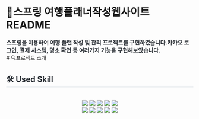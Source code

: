 # :memo:스프링 여행플래너작성웹사이트 README
</div>
<div align= "left"> 
    <div style="font-weight: 700; font-size: 15px; text-align: left; color: #282d33;"> 스프링을 이용하여 여행 플랜 작성 및 관리 프로젝트를 구현하였습니다.</li>카카오 로그인, 결제 시스템, 명소 확인 등 여러가지 기능을 구현해보았습니다. </div> 
    </div>
    <div align="left>
    <div style="font-weight: 700; font-size: 15px; text-align:left;">
        # 🔍️프로젝트 소개
    </div>
        </div>
    <div align= "left">
    <h2 style="border-bottom: 1px solid #d8dee4; color: #282d33;"> 🛠️ Used Skill </h2> <br> 
    <div style="margin: 0 auto; text-align: center;" align= "center"> <img src="https://img.shields.io/badge/Apache Tomcat-F8DC75?style=for-the-badge&logo=Apache Tomcat&logoColor=white">
          <img src="https://img.shields.io/badge/CSS3-1572B6?style=for-the-badge&logo=CSS3&logoColor=white">
          <img src="https://img.shields.io/badge/Bootstrap-7952B3?style=for-the-badge&logo=Bootstrap&logoColor=white">
          <img src="https://img.shields.io/badge/HTML5-E34F26?style=for-the-badge&logo=HTML5&logoColor=white">
          <img src="https://img.shields.io/badge/Java-007396?style=for-the-badge&logo=Java&logoColor=white">
          <br/><img src="https://img.shields.io/badge/Javascript-F7DF1E?style=for-the-badge&logo=Javascript&logoColor=white">
          <img src="https://img.shields.io/badge/MySQL-4479A1?style=for-the-badge&logo=MySQL&logoColor=white">
          <img src="https://img.shields.io/badge/Spring-6DB33F?style=for-the-badge&logo=Spring&logoColor=white">
          <img src="https://img.shields.io/badge/Github-181717?style=for-the-badge&logo=Github&logoColor=white">
          <img src="https://img.shields.io/badge/Git-F05032?style=for-the-badge&logo=Git&logoColor=white">
          <br/></div>




